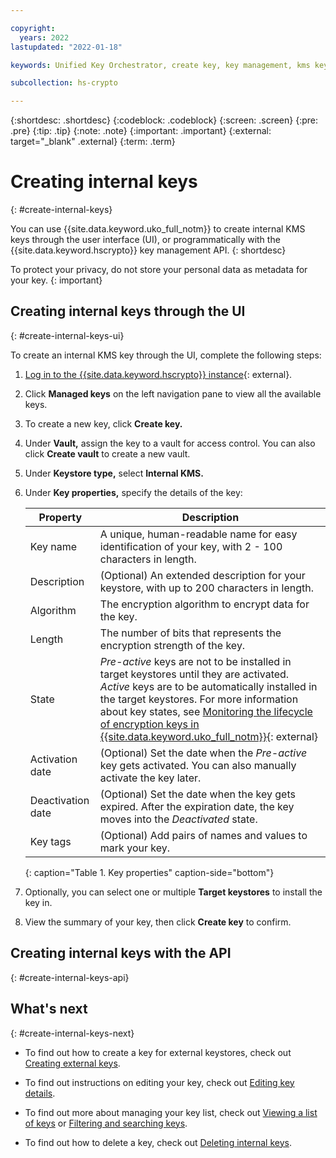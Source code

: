 ```yaml
---

copyright:
  years: 2022
lastupdated: "2022-01-18"

keywords: Unified Key Orchestrator, create key, key management, kms key

subcollection: hs-crypto

---
```


{:shortdesc: .shortdesc}
{:codeblock: .codeblock}
{:screen: .screen}
{:pre: .pre}
{:tip: .tip}
{:note: .note}
{:important: .important}
{:external: target="_blank" .external}
{:term: .term}


# Creating internal keys
{: #create-internal-keys}

You can use {{site.data.keyword.uko_full_notm}} to create internal KMS keys through the user interface (UI), or programmatically with the {{site.data.keyword.hscrypto}} key management API.
{: shortdesc}

To protect your privacy, do not store your personal data as metadata for your key.
{: important}

## Creating internal keys through the UI
{: #create-internal-keys-ui}

To create an internal KMS key through the UI, complete the following steps:

1. [Log in to the {{site.data.keyword.hscrypto}} instance](https://cloud.ibm.com/login){: external}.
2. Click **Managed keys** on the left navigation pane to view all the available keys.
3. To create a new key, click **Create key.**
4. Under **Vault,** assign the key to a vault for access control. You can also click **Create vault** to create a new vault.
5. Under **Keystore type,** select **Internal KMS.**
6. Under **Key properties,** specify the details of the key:

    |       Property	     |                         Description                       |
    |----------------------|-----------------------------------------------------------|
    | Key name             | A unique, human-readable name for easy identification of your key, with 2 - 100 characters in length. |
    | Description          | (Optional) An extended description for your keystore, with up to 200 characters in length. |
    | Algorithm            | The encryption algorithm to encrypt data for the key.     |
    | Length               | The number of bits that represents the encryption strength of the key.   |
    | State                | _Pre-active_ keys are not to be installed in target keystores until they are activated. _Active_ keys are to be automatically installed in the target keystores. For more information about key states, see [Monitoring the lifecycle of encryption keys in {{site.data.keyword.uko_full_notm}}](/docs/hs-crypto?topic=hs-crypto-uko-key-states){: external} |
    | Activation date      | (Optional) Set the date when the _Pre-active_ key gets activated. You can also manually activate the key later. |
    | Deactivation date    | (Optional) Set the date when the key gets expired. After the expiration date, the key moves into the _Deactivated_ state. |
    | Key tags             | (Optional) Add pairs of names and values to mark your key.  |
    {: caption="Table 1. Key properties" caption-side="bottom"}

7. Optionally, you can select one or multiple **Target keystores** to install the key in. 
8. View the summary of your key, then click **Create key** to confirm.




## Creating internal keys with the API
{: #create-internal-keys-api}






## What's next
{: #create-internal-keys-next}

- To find out how to create a key for external keystores, check out [Creating external keys](/docs/hs-crypto?topic=hs-crypto-create-external-keys).
  
- To find out instructions on editing your key, check out [Editing key details](/docs/hs-crypto?topic=hs-crypto-edit-kms-keys).
  
- To find out more about managing your key list, check out [Viewing a list of keys](/docs/hs-crypto?topic=hs-crypto-view-key-list) or [Filtering and searching keys](/docs/hs-crypto?topic=hs-crypto-search-key-list).
  
- To find out how to delete a key, check out [Deleting internal keys](/docs/hs-crypto?topic=hs-crypto-delete-internal-keys).

